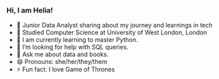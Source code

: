 

### Hi, I am Helia!

- 🔭 Junior Data Analyst sharing about my journey and learnings in tech <br/>
- 🌱 Studied Computer Science at University of West London, London
- 🌱 I am currently learning to master Python.
- 🤔 I’m looking for help with SQL queries.
- 💬 Ask me about data and books.
- 😄 Pronouns: she/her/they/them
- ⚡ Fun fact: I love Game of Thrones

